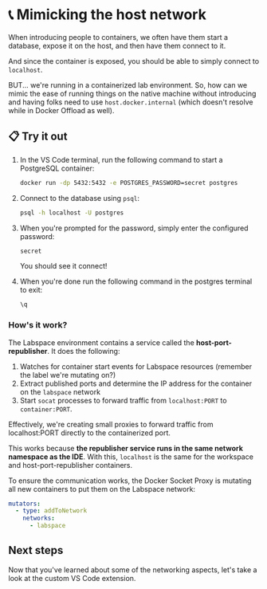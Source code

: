 # 📞 Mimicking the host network

When introducing people to containers, we often have them start a database, expose it on the host, and then have them connect to it.

And since the container is exposed, you should be able to simply connect to `localhost`.

BUT... we're running in a containerized lab environment. So, how can we mimic the ease of running things on the native machine without introducing and having folks need to use `host.docker.internal` (which doesn't resolve while in Docker Offload as well).

## 📋 Try it out

1. In the VS Code terminal, run the following command to start a PostgreSQL container:

    ```sh
    docker run -dp 5432:5432 -e POSTGRES_PASSWORD=secret postgres
    ```

2. Connect to the database using `psql`:

    ```sh
    psql -h localhost -U postgres
    ```

3. When you're prompted for the password, simply enter the configured password:

    ```sh
    secret
    ```
    
    You should see it connect!

4. When you're done run the following command in the postgres terminal to exit:

    ```sh
    \q
    ```


### How's it work?

The Labspace environment contains a service called the **host-port-republisher**. It does the following:

1. Watches for container start events for Labspace resources (remember the label we're mutating on?)
2. Extract published ports and determine the IP address for the container on the `labspace` network
3. Start `socat` processes to forward traffic from `localhost:PORT` to `container:PORT`.

Effectively, we're creating small proxies to forward traffic from localhost:PORT directly to the containerized port.

This works because **the republisher service runs in the same network namespace as the IDE**. With this, `localhost` is the same for the workspace and host-port-republisher containers.

To ensure the communication works, the Docker Socket Proxy is mutating all new containers to put them on the Labspace network:

```yaml
mutators:
  - type: addToNetwork
    networks:
      - labspace
```




## Next steps

Now that you've learned about some of the networking aspects, let's take a look at the custom VS Code extension.
